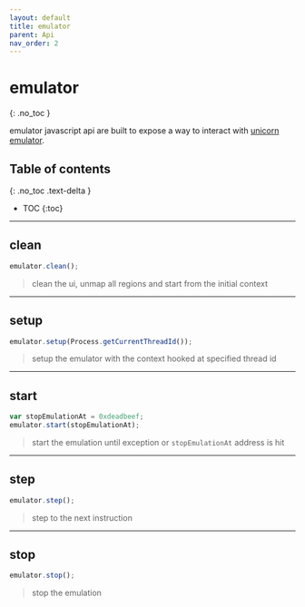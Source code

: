 ```yaml
---
layout: default
title: emulator
parent: Api
nav_order: 2
---
```


# emulator
{: .no_toc }


emulator javascript api are built to expose a way to interact with [unicorn emulator](https://www.unicorn-engine.org/).


## Table of contents
{: .no_toc .text-delta }

* TOC
{:toc}

---

## clean
```javascript
emulator.clean();
```

> clean the ui, unmap all regions and start from the initial context

---

## setup
```javascript
emulator.setup(Process.getCurrentThreadId());
```

> setup the emulator with the context hooked at specified thread id

---

## start
```javascript
var stopEmulationAt = 0xdeadbeef;
emulator.start(stopEmulationAt);
```

> start the emulation until exception or ``stopEmulationAt`` address is hit

---

## step
```javascript
emulator.step();
```

> step to the next instruction

---

## stop
```javascript
emulator.stop();
```

> stop the emulation
